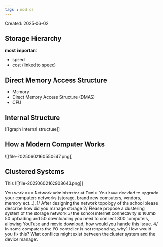 ```yaml
---
tags : mod cs
---
```

Created: 2025-06-02

## Storage Hierarchy
**most important** 
- speed
- cost (linked to speed)

## Direct Memory Access Structure
- Memory
- Direct Memory Access Structure (DMAS)
- CPU

## Internal Structure
![[graph Internal structure]]

## How a Modern Computer Works
![[file-20250602160550647.png]]

## Clustered Systems
This
![[file-20250602162908643.png]]

You work as a Network administrator at Dunis. You have decided to upgrade your computers networks (storage, brand new computers, vendors, memory ect...).
1/ After designing the network topology of the school please describe how did you manage storage
2/ Please propose a clustering system of the storage network
3/ the school internet connectivity is 100mb 50 uploading and 50 downloading you need to connect 300 computers, allowing YouTube and movie download, how would you handle this issue.
4/ In some computers the I/O controller is not responding, why? How would you fix this? What conflicts might exist between the cluster system and the device manager.